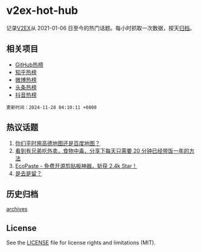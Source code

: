 # v2ex-hot-hub

 记录[V2EX](https://www.v2ex.com/)从 2021-01-06 日至今的热门话题。每小时抓取一次数据，按天[归档](archives)。
 
 ## 相关项目

- [GitHub热榜](https://github.com/snaildev/github-hot-hub)
- [知乎热榜](https://github.com/snaildev/zhihu-hot-hub)
- [微博热榜](https://github.com/snaildev/weibo-hot-hub)
- [头条热榜](https://github.com/snaildev/toutiao-hot-hub)
- [抖音热榜](https://github.com/snaildev/douyin-hot-hub)


 `更新时间：2024-11-28 04:10:11 +0800`

## 热议话题

1. [你们平时用高德地图还是百度地图？](https://www.v2ex.com/t/1092962)
1. [看到有兄弟吃外卖，食物中毒，分享下每天只需要 20 分钟已经带饭一年的方法](https://www.v2ex.com/t/1093010)
1. [EcoPaste - 免费开源剪贴板神器，斩获 2.4k Star！](https://www.v2ex.com/t/1092988)
1. [是去是留？](https://www.v2ex.com/t/1092944)

## 历史归档

[archives](archives)

## License

See the [LICENSE](LICENSE) file for license rights and limitations (MIT).
